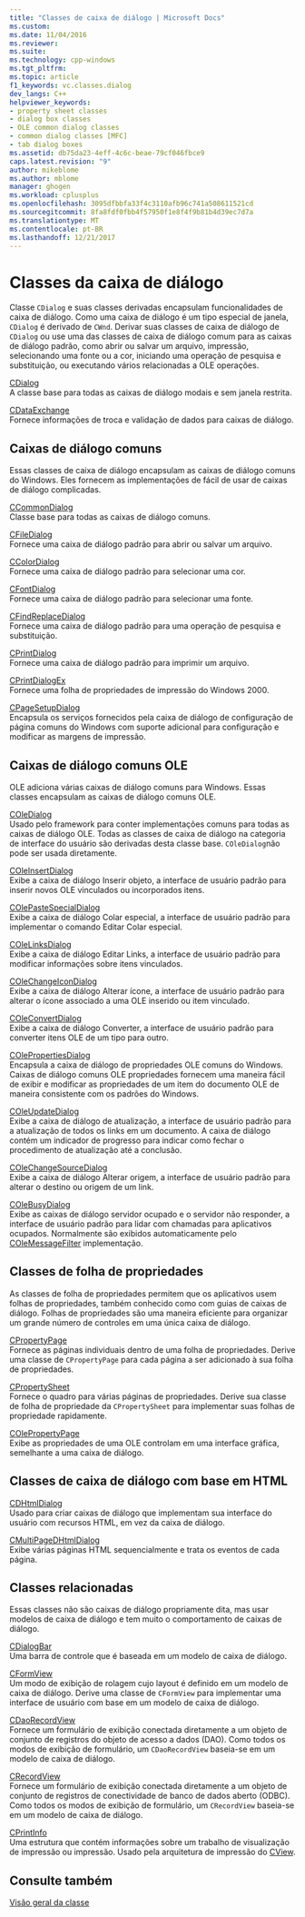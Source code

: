 ```yaml
---
title: "Classes de caixa de diálogo | Microsoft Docs"
ms.custom: 
ms.date: 11/04/2016
ms.reviewer: 
ms.suite: 
ms.technology: cpp-windows
ms.tgt_pltfrm: 
ms.topic: article
f1_keywords: vc.classes.dialog
dev_langs: C++
helpviewer_keywords:
- property sheet classes
- dialog box classes
- OLE common dialog classes
- common dialog classes [MFC]
- tab dialog boxes
ms.assetid: db75da23-4eff-4c6c-beae-79cf046fbce9
caps.latest.revision: "9"
author: mikeblome
ms.author: mblome
manager: ghogen
ms.workload: cplusplus
ms.openlocfilehash: 3095dfbbfa33f4c3110afb96c741a508611521cd
ms.sourcegitcommit: 8fa8fdf0fbb4f57950f1e8f4f9b81b4d39ec7d7a
ms.translationtype: MT
ms.contentlocale: pt-BR
ms.lasthandoff: 12/21/2017
---
```

# <a name="dialog-box-classes"></a>Classes da caixa de diálogo
Classe `CDialog` e suas classes derivadas encapsulam funcionalidades de caixa de diálogo. Como uma caixa de diálogo é um tipo especial de janela, `CDialog` é derivado de `CWnd`. Derivar suas classes de caixa de diálogo de `CDialog` ou use uma das classes de caixa de diálogo comum para as caixas de diálogo padrão, como abrir ou salvar um arquivo, impressão, selecionando uma fonte ou a cor, iniciando uma operação de pesquisa e substituição, ou executando vários relacionadas a OLE operações.  
  
 [CDialog](../mfc/reference/cdialog-class.md)  
 A classe base para todas as caixas de diálogo modais e sem janela restrita.  
  
 [CDataExchange](../mfc/reference/cdataexchange-class.md)  
 Fornece informações de troca e validação de dados para caixas de diálogo.  
  
## <a name="common-dialogs"></a>Caixas de diálogo comuns  
 Essas classes de caixa de diálogo encapsulam as caixas de diálogo comuns do Windows. Eles fornecem as implementações de fácil de usar de caixas de diálogo complicadas.  
  
 [CCommonDialog](../mfc/reference/ccommondialog-class.md)  
 Classe base para todas as caixas de diálogo comuns.  
  
 [CFileDialog](../mfc/reference/cfiledialog-class.md)  
 Fornece uma caixa de diálogo padrão para abrir ou salvar um arquivo.  
  
 [CColorDialog](../mfc/reference/ccolordialog-class.md)  
 Fornece uma caixa de diálogo padrão para selecionar uma cor.  
  
 [CFontDialog](../mfc/reference/cfontdialog-class.md)  
 Fornece uma caixa de diálogo padrão para selecionar uma fonte.  
  
 [CFindReplaceDialog](../mfc/reference/cfindreplacedialog-class.md)  
 Fornece uma caixa de diálogo padrão para uma operação de pesquisa e substituição.  
  
 [CPrintDialog](../mfc/reference/cprintdialog-class.md)  
 Fornece uma caixa de diálogo padrão para imprimir um arquivo.  
  
 [CPrintDialogEx](../mfc/reference/cprintdialogex-class.md)  
 Fornece uma folha de propriedades de impressão do Windows 2000.  
  
 [CPageSetupDialog](../mfc/reference/cpagesetupdialog-class.md)  
 Encapsula os serviços fornecidos pela caixa de diálogo de configuração de página comuns do Windows com suporte adicional para configuração e modificar as margens de impressão.  
  
## <a name="ole-common-dialogs"></a>Caixas de diálogo comuns OLE  
 OLE adiciona várias caixas de diálogo comuns para Windows. Essas classes encapsulam as caixas de diálogo comuns OLE.  
  
 [COleDialog](../mfc/reference/coledialog-class.md)  
 Usado pelo framework para conter implementações comuns para todas as caixas de diálogo OLE. Todas as classes de caixa de diálogo na categoria de interface do usuário são derivadas desta classe base. `COleDialog`não pode ser usada diretamente.  
  
 [COleInsertDialog](../mfc/reference/coleinsertdialog-class.md)  
 Exibe a caixa de diálogo Inserir objeto, a interface de usuário padrão para inserir novos OLE vinculados ou incorporados itens.  
  
 [COlePasteSpecialDialog](../mfc/reference/colepastespecialdialog-class.md)  
 Exibe a caixa de diálogo Colar especial, a interface de usuário padrão para implementar o comando Editar Colar especial.  
  
 [COleLinksDialog](../mfc/reference/colelinksdialog-class.md)  
 Exibe a caixa de diálogo Editar Links, a interface de usuário padrão para modificar informações sobre itens vinculados.  
  
 [COleChangeIconDialog](../mfc/reference/colechangeicondialog-class.md)  
 Exibe a caixa de diálogo Alterar ícone, a interface de usuário padrão para alterar o ícone associado a uma OLE inserido ou item vinculado.  
  
 [COleConvertDialog](../mfc/reference/coleconvertdialog-class.md)  
 Exibe a caixa de diálogo Converter, a interface de usuário padrão para converter itens OLE de um tipo para outro.  
  
 [COlePropertiesDialog](../mfc/reference/colepropertiesdialog-class.md)  
 Encapsula a caixa de diálogo de propriedades OLE comuns do Windows. Caixas de diálogo comuns OLE propriedades fornecem uma maneira fácil de exibir e modificar as propriedades de um item do documento OLE de maneira consistente com os padrões do Windows.  
  
 [COleUpdateDialog](../mfc/reference/coleupdatedialog-class.md)  
 Exibe a caixa de diálogo de atualização, a interface de usuário padrão para a atualização de todos os links em um documento. A caixa de diálogo contém um indicador de progresso para indicar como fechar o procedimento de atualização até a conclusão.  
  
 [COleChangeSourceDialog](../mfc/reference/colechangesourcedialog-class.md)  
 Exibe a caixa de diálogo Alterar origem, a interface de usuário padrão para alterar o destino ou origem de um link.  
  
 [COleBusyDialog](../mfc/reference/colebusydialog-class.md)  
 Exibe as caixas de diálogo servidor ocupado e o servidor não responder, a interface de usuário padrão para lidar com chamadas para aplicativos ocupados. Normalmente são exibidos automaticamente pelo [COleMessageFilter](../mfc/reference/colemessagefilter-class.md) implementação.  
  
## <a name="property-sheet-classes"></a>Classes de folha de propriedades  
 As classes de folha de propriedades permitem que os aplicativos usem folhas de propriedades, também conhecido como com guias de caixas de diálogo. Folhas de propriedades são uma maneira eficiente para organizar um grande número de controles em uma única caixa de diálogo.  
  
 [CPropertyPage](../mfc/reference/cpropertypage-class.md)  
 Fornece as páginas individuais dentro de uma folha de propriedades. Derive uma classe de `CPropertyPage` para cada página a ser adicionado à sua folha de propriedades.  
  
 [CPropertySheet](../mfc/reference/cpropertysheet-class.md)  
 Fornece o quadro para várias páginas de propriedades. Derive sua classe de folha de propriedade da `CPropertySheet` para implementar suas folhas de propriedade rapidamente.  
  
 [COlePropertyPage](../mfc/reference/colepropertypage-class.md)  
 Exibe as propriedades de uma OLE controlam em uma interface gráfica, semelhante a uma caixa de diálogo.  
  
## <a name="html-based-dialog-classes"></a>Classes de caixa de diálogo com base em HTML  
 [CDHtmlDialog](../mfc/reference/cdhtmldialog-class.md)  
 Usado para criar caixas de diálogo que implementam sua interface do usuário com recursos HTML, em vez da caixa de diálogo.  
  
 [CMultiPageDHtmlDialog](../mfc/reference/cmultipagedhtmldialog-class.md)  
 Exibe várias páginas HTML sequencialmente e trata os eventos de cada página.  
  
## <a name="related-classes"></a>Classes relacionadas  
 Essas classes não são caixas de diálogo propriamente dita, mas usar modelos de caixa de diálogo e tem muito o comportamento de caixas de diálogo.  
  
 [CDialogBar](../mfc/reference/cdialogbar-class.md)  
 Uma barra de controle que é baseada em um modelo de caixa de diálogo.  
  
 [CFormView](../mfc/reference/cformview-class.md)  
 Um modo de exibição de rolagem cujo layout é definido em um modelo de caixa de diálogo. Derive uma classe de `CFormView` para implementar uma interface de usuário com base em um modelo de caixa de diálogo.  
  
 [CDaoRecordView](../mfc/reference/cdaorecordview-class.md)  
 Fornece um formulário de exibição conectada diretamente a um objeto de conjunto de registros do objeto de acesso a dados (DAO). Como todos os modos de exibição de formulário, um `CDaoRecordView` baseia-se em um modelo de caixa de diálogo.  
  
 [CRecordView](../mfc/reference/crecordview-class.md)  
 Fornece um formulário de exibição conectada diretamente a um objeto de conjunto de registros de conectividade de banco de dados aberto (ODBC). Como todos os modos de exibição de formulário, um `CRecordView` baseia-se em um modelo de caixa de diálogo.  
  
 [CPrintInfo](../mfc/reference/cprintinfo-structure.md)  
 Uma estrutura que contém informações sobre um trabalho de visualização de impressão ou impressão. Usado pela arquitetura de impressão do [CView](../mfc/reference/cview-class.md).  
  
## <a name="see-also"></a>Consulte também  
 [Visão geral da classe](../mfc/class-library-overview.md)

